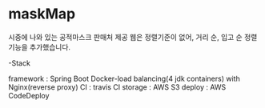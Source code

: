 # maskMap

시중에 나와 있는 공적마스크 판매처 제공 웹은 정렬기준이 없어, 거리 순, 입고 순 정렬 기능을 추가했습니다.



-Stack

  framework : Spring Boot
  Docker-load balancing(4 jdk containers) with Nginx(reverse proxy)
  CI : travis CI 
  storage : AWS S3
  deploy : AWS CodeDeploy
